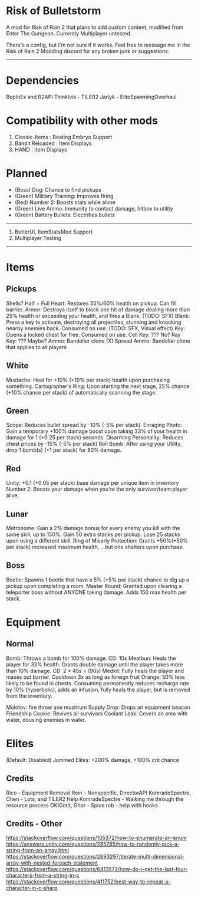 # Risk of Bulletstorm
A mod for Risk of Rain 2 that plans to add custom content, modified from Enter The Gungeon. Currently Multiplayer untested.

There's a config, but I'm not sure if it works. Feel free to message me in the Risk of Rain 2 Modding discord for any broken junk or suggestions.
***
# Dependencies
BepInEx and R2API
ThinkIvis - TILER2
Jarlyk - EliteSpawningOverhaul

# Compatibility with other mods
1. Classic-Items : Beating Embryo Support
2. Bandit Reloaded : Item Displays
3. HAND : Item Displays

# Planned
* (Boss) Dog: Chance to find pickups
* (Green) Military Training: Improves firing
* (Red) Number 2: Boosts stats while alone
* (Green) Live Ammo: Immunity to contact damage, hitbox to utility
* (Green) Battery Bullets: Electrifies bullets
***
1. BetterUI, ItemStatsMod Support
2. Multiplayer Testing

***
# Items
## Pickups
Shells?
Half + Full Heart: Restores 35%/60% health on pickup. Can fill barrier.
Armor: Destroys itself to block one hit of damage dealing more than 25% health or exceeding your health, and fires a Blank. (TODO: SFX)
Blank: Press a key to activate, destroying all projectiles, stunning and knocking nearby enemies back. Consumed on use. (TODO: SFX, Visual effect)
Key: Opens a locked chest for free. Consumed on use.
Cell Key: ??? No?
Ray Key: ??? Maybe?
Ammo: Bandolier clone (X)
Spread Ammo: Bandolier clone that applies to all players

## White
Mustache: Heal for +10% (+10% per stack) health upon purchasing something.
Cartographer's Ring: Upon starting the next stage, 25% chance (+10% chance per stack) of automatically scanning the stage.

## Green
Scope: Reduces bullet spread by -10% (-5% per stack).
Enraging Photo: Gain a temporary +100% damage boost upon taking 33% of your health in damage for 1 (+0.25 per stack) seconds.
Disarming Personality: Reduces chest prices by -15% (-5% per stack)
Roll Bomb: After using your Utility, drop 1 bomb(s) (+1 per stack) for 80% damage.

## Red
Unity: +0.1 (+0.05 per stack) base damage per unique item in inventory
Number 2: Boosts your damage when you're the only survivor/team:player alive.

## Lunar
Metronome: Gain a 2% damage bonus for every enemy you kill with the same skill, up to 150%. Gain 50 extra stacks per pickup. Lose 25 stacks upon using a different skill.
Ring of Miserly Protection: Grants +50%(+50% per stack) increased maximum health, ...but one shatters upon purchase.

## Boss
Beetle: Spawns 1 beetle that have a 5% (+5% per stack) chance to dig up a pickup upon completing a room.
Master Round: Granted upon clearing a teleporter boss without ANYONE taking damage. Adds 150 max health per stack.

# Equipment
## Normal
Bomb: Throws a bomb for 100% damage. CD: 10s
Meatbun: Heals the player for 33% health. Grants double damage until the player takes more than 10% damage. CD: 2 * 45s = (90s)
Medkit: Fully heals the player and maxes out barrier. Cooldown 3x as long as foreign fruit
Orange: 50% less likely to be found in chests. Consuming permanently reduces recharge rate by 10% (hyperbolic), adds an infusion, fully heals the player, but is removed from the inventory.

Molotov: fire throw aoe mushrum
Supply Drop: Drops an equipment beacon
Friendship Cookie: Revives all survivors
Coolant Leak: Covers an area with water, dousing enemies in water.

# Elites
(Default: Disabled) Jammed Elites: +200% damage, +100% crit chance

## Credits
Rico - Equipment Removal
Rein - Nonspecific, DirectorAPI
KomradeSpectre, Chen - Lots, and TILER2 Help
KomradeSpectre - Walking me through the resource process
OKIGotIt, Ghor - Spice
rob - help with hooks

## Credits - Other
https://stackoverflow.com/questions/105372/how-to-enumerate-an-enum
https://answers.unity.com/questions/285785/how-to-randomly-pick-a-string-from-an-array.html
https://stackoverflow.com/questions/2893297/iterate-multi-dimensional-array-with-nested-foreach-statement
https://stackoverflow.com/questions/6413572/how-do-i-get-the-last-four-characters-from-a-string-in-c
https://stackoverflow.com/questions/411752/best-way-to-repeat-a-character-in-c-sharp
